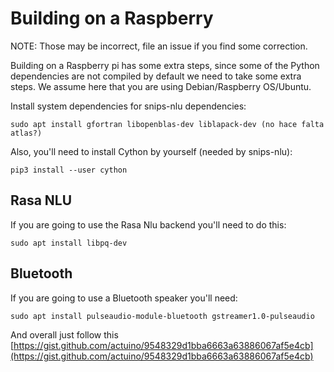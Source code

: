 # Building on a Raspberry

NOTE: Those may be incorrect, file an issue if you find some correction.

Building on a Raspberry pi has some extra steps, since some of the Python dependencies
are not compiled by default we need to take some extra steps. We assume here
that you are using Debian/Raspberry OS/Ubuntu.


Install system dependencies for snips-nlu dependencies:

```
sudo apt install gfortran libopenblas-dev liblapack-dev (no hace falta atlas?)
```

Also, you'll need to install Cython by yourself (needed by snips-nlu):

```
pip3 install --user cython
```

## Rasa NLU

If you are going to use the Rasa Nlu backend you'll need to do this:

```
sudo apt install libpq-dev
```

## Bluetooth

If you are going to use a Bluetooth speaker you'll need:

```
sudo apt install pulseaudio-module-bluetooth gstreamer1.0-pulseaudio
```

And overall just follow this [https://gist.github.com/actuino/9548329d1bba6663a63886067af5e4cb](https://gist.github.com/actuino/9548329d1bba6663a63886067af5e4cb)
